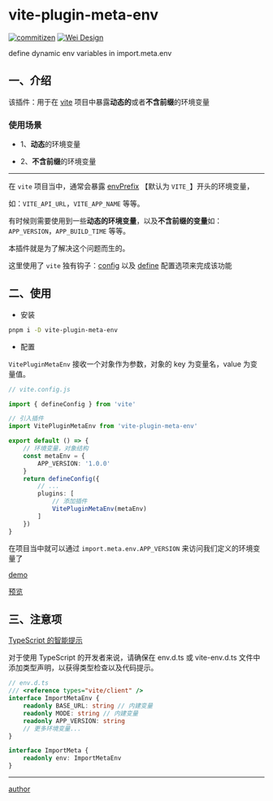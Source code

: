 # vite-plugin-meta-env

[![commitizen](https://img.shields.io/badge/commitizen-friendly-brightgreen.svg)](http://commitizen.github.io/cz-cli)
[![Wei Design](https://img.shields.io/npm/v/vite-plugin-meta-env.svg?style=flat-square)](https://www.npmjs.org/package/vite-plugin-meta-env)

define dynamic env variables in import.meta.env

## 一、介绍

该插件：用于在 [vite](https://cn.vitejs.dev/) 项目中暴露**动态的**或者**不含前缀**的环境变量

### 使用场景

- 1、**动态**的环境变量

- 2、**不含前缀**的环境变量

---

在 `vite` 项目当中，通常会暴露 [envPrefix](https://cn.vitejs.dev/config/shared-options.html#envprefix) 【默认为 `VITE_`】开头的环境变量，

如：`VITE_API_URL`，`VITE_APP_NAME` 等等。

有时候则需要使用到一些**动态的环境变量**，以及**不含前缀的变量**如：`APP_VERSION`，`APP_BUILD_TIME` 等等。

本插件就是为了解决这个问题而生的。

这里使用了 `vite` 独有钩子：[config](https://cn.vitejs.dev/guide/api-plugin.html#config) 以及 [define](https://cn.vitejs.dev/config/shared-options.html#define) 配置选项来完成该功能

## 二、使用

- 安装

```bash
pnpm i -D vite-plugin-meta-env
```

- 配置

`VitePluginMetaEnv` 接收一个对象作为参数，对象的 key 为变量名，value 为变量值。

```ts
// vite.config.js

import { defineConfig } from 'vite'

// 引入插件
import VitePluginMetaEnv from 'vite-plugin-meta-env'

export default () => {
    // 环境变量，对象结构
    const metaEnv = {
        APP_VERSION: '1.0.0'
    }
    return defineConfig({
        // ...
        plugins: [
            // 添加插件
            VitePluginMetaEnv(metaEnv)
        ]
    })
}
```

在项目当中就可以通过 `import.meta.env.APP_VERSION` 来访问我们定义的环境变量了

[demo](https://github.com/wforguo/vue3-quick-start/blob/master/vitest.config.ts)

[预览](https://wforguo.github.io/vue3-quick-start/)

## 三、注意项

[TypeScript 的智能提示](https://cn.vitejs.dev/guide/env-and-mode.html#intellisense)

对于使用 TypeScript 的开发者来说，请确保在 env.d.ts 或 vite-env.d.ts 文件中添加类型声明，以获得类型检查以及代码提示。

```ts
// env.d.ts
/// <reference types="vite/client" />
interface ImportMetaEnv {
    readonly BASE_URL: string // 内建变量
    readonly MODE: string // 内建变量
    readonly APP_VERSION: string
    // 更多环境变量...
}

interface ImportMeta {
    readonly env: ImportMetaEnv
}
```

---

[author](https://github.com/wforguo)
